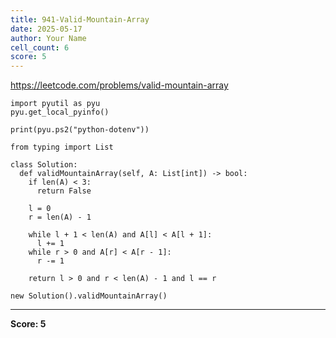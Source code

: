 ```yaml
---
title: 941-Valid-Mountain-Array
date: 2025-05-17
author: Your Name
cell_count: 6
score: 5
---
```


https://leetcode.com/problems/valid-mountain-array


```
import pyutil as pyu
pyu.get_local_pyinfo()
```


```
print(pyu.ps2("python-dotenv"))
```


```
from typing import List
```


```
class Solution:
  def validMountainArray(self, A: List[int]) -> bool:
    if len(A) < 3:
      return False

    l = 0
    r = len(A) - 1

    while l + 1 < len(A) and A[l] < A[l + 1]:
      l += 1
    while r > 0 and A[r] < A[r - 1]:
      r -= 1

    return l > 0 and r < len(A) - 1 and l == r
```


```
new Solution().validMountainArray()
```


---
**Score: 5**